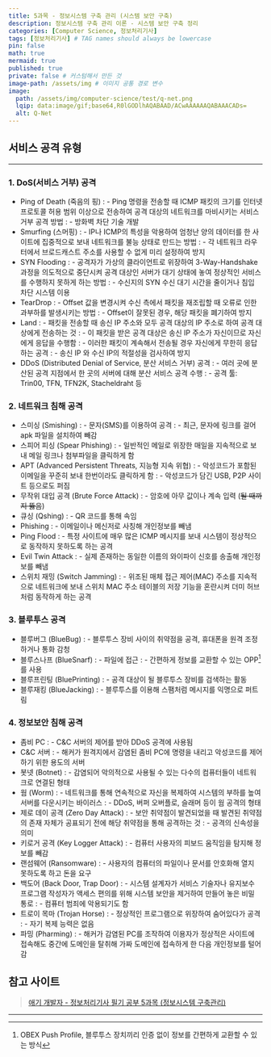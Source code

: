 ```yaml
---
title: 5과목 - 정보시스템 구축 관리 (시스템 보안 구축)
description: 정보시스템 구축 관리 이론 - 시스템 보안 구축 정리
categories: [Computer Science, 정보처리기사]
tags: [정보처리기사] # TAG names should always be lowercase
pin: false
math: true
mermaid: true
published: true
private: false # 커스텀해서 만든 것
image-path: /assets/img # 이미지 공통 경로 변수
image:
  path: /assets/img/computer-science/test/q-net.png
  lqip: data:image/gif;base64,R0lGODlhAQABAAD/ACwAAAAAAQABAAACADs=
  alt: Q-Net
---
```


## 서비스 공격 유형

---

### 1. DoS(서비스 거부) 공격

- Ping of Death (죽음의 핑)
  : - Ping 명령을 전송할 때 ICMP 패킷의 크기를 인터넷 프로토콜 허용 범위 이상으로 전송하여 공격 대상의 네트워크를 마비시키는 서비스 거부 공격 방법
  : - 방화벽 차단 기술 개발
- Smurfing (스머핑)
  : - IP나 ICMP의 특성을 악용하여 엄청난 양의 데이터를 한 사이트에 집중적으로 보내 네트워크를 불능 상태로 만드는 방법
  : - 각 네트워크 라우터에서 브로드캐스트 주소를 사용할 수 없게 미리 설정하여 방지
- SYN Flooding
  : - 공격자가 가상의 클라이언트로 위장하여 3-Way-Handshake 과정을 의도적으로 중단시켜 공격 대상인 서버가 대기 상태에 놓여 정상적인 서비스를 수행하지 못하게 하는 방법
  : - 수신지의 SYN 수신 대기 시간을 줄이거나 침입 차단 시스템 이용
- TearDrop
  : - Offset 값을 변경시켜 수신 측에서 패킷을 재조립할 때 오류로 인한 과부하를 발생시키는 방법
  : - Offset이 잘못된 경우, 해당 패킷을 폐기하여 방지
- Land
  : - 패킷을 전송할 때 송신 IP 주소와 모두 공격 대상의 IP 주소로 하여 공격 대상에게 전송하는 것
  : - 이 패킷을 받은 공격 대상은 송신 IP 주소가 자신이므로 자신에게 응답을 수행함
  : - 이러한 패킷이 계속해서 전송될 경우 자신에게 무한히 응답하는 공격
  : - 송신 IP 와 수신 IP의 적절성을 검사하여 방지
- DDoS (Distributed Denial of Service, 분산 서비스 거부) 공격
  : - 여러 곳에 분산된 공격 지점에서 한 곳의 서버에 대해 분산 서비스 공격 수행
  : - 공격 툴: Trin00, TFN, TFN2K, Stacheldraht 등

### 2. 네트워크 침해 공격

- 스미싱 (Smishing)
  : - 문자(SMS)를 이용하여 공격
  : - 최근, 문자에 링크를 걸어 apk 파일을 설치하여 빼감
- 스피어 피싱 (Spear Phishing)
  : - 일반적인 메일로 위장한 매일을 지속적으로 보내 메일 링크나 첨부파일을 클릭하게 함
- APT (Advanced Persistent Threats, 지능형 지속 위협)
  : - 악성코드가 포함된 이메일을 꾸준히 보내 한번이라도 클릭하게 함
  : - 악성코드가 담긴 USB, P2P 사이트 등으로도 퍼짐
- 무작위 대입 공격 (Brute Force Attack)
  : - 암호에 아무 값이나 계속 입력 (~~될 때까지 뚫음~~)
- 큐싱 (Qshing)
  : - QR 코드를 통해 속임
- Phishing
  : - 이메일이나 메신저로 사칭해 개인정보를 빼냄
- Ping Flood
  : - 특정 사이트에 매우 많은 ICMP 메시지를 보내 시스템이 정상적으로 동작하지 못하도록 하는 공격
- Evil Twin Attack
  : - 실제 존재하는 동일한 이름의 와이파이 신호를 송출해 개인정보를 빼냄
- 스위치 재밍 (Switch Jamming)
  : - 위조된 매체 접근 제어(MAC) 주소를 지속적으로 네트워크에 보내 스위치 MAC 주소 테이블의 저장 기능을 혼란시켜 더미 허브처럼 동작하게 하는 공격

### 3. 블루투스 공격

- 블루버그 (BlueBug)
  : - 블루투스 장비 사이의 취약점을 공격, 휴대폰을 원격 조정하거나 통화 감청
- 블루스나프 (BlueSnarf)
  : - 파일에 접근
  : - 간편하게 정보를 교환할 수 있는 OPP[^opp]를 사용
- 블루프린팅 (BluePrinting)
  : - 공격 대상이 될 블루투스 장비를 검색하는 활동
- 블루재킹 (BlueJacking)
  : - 블루투스를 이용해 스팸처럼 메시지를 익명으로 퍼트림

### 4. 정보보안 침해 공격

- 좀비 PC
  : - C&C 서버의 제어를 받아 DDoS 공격에 사용됨
- C&C 서버
  : - 해커가 원격지에서 감염된 좀비 PC에 명령을 내리고 악성코드를 제어하기 위한 용도의 서버
- 봇넷 (Botnet)
  : - 감염되어 악의적으로 사용될 수 있는 다수의 컴퓨터들이 네트워크로 연결된 형태
- 웜 (Worm)
  : - 네트워크를 통해 연속적으로 자신을 복제하여 시스템의 부하를 높여 서버를 다운시키는 바이러스
  : - DDoS, 버퍼 오버플로, 슬래머 등이 웜 공격의 형태
- 제로 데이 공격 (Zero Day Attack)
  : - 보안 취약점이 발견되었을 때 발견된 취약점의 존재 자체가 공표되기 전에 해당 취약점을 통해 공격하는 것
  : - 공격의 신속성을 의미
- 키로거 공격 (Key Logger Attack)
  : - 컴퓨터 사용자의 피보드 움직임을 탐지해 정보를 빼감
- 랜섬웨어 (Ransomware)
  : - 사용자의 컴퓨터의 파일이나 문서를 안호화해 열지 못하도록 하고 돈을 요구
- 백도어 (Back Door, Trap Door)
  : - 시스템 설계자가 서비스 기술자나 유지보수 프로그램 작성자가 액세스 편의를 위해 시스템 보안을 제거하여 만들어 놓은 비밀 통로
  : - 컴퓨터 범죄에 악용되기도 함
- 트로이 목마 (Trojan Horse)
  : - 정상적인 프로그램으로 위장하여 숨어있다가 공격
  : - 자기 복제 능력은 없음
- 파밍 (Pharming)
  : - 해커가 감염된 PC를 조작하여 이용자가 정상적은 사이트에 접속해도 중간에 도메인을 탈취해 가짜 도메인에 접속하게 한 다음 개인정보를 털어감

## 참고 사이트

> [애기 개발자 - 정보처리기사 필기 공부 5과목 (정보시스템 구축관리)][ref_site_1]

---

[^opp]: OBEX Push Profile, 블루투스 장치끼리 인증 없이 정보를 간편하게 교환할 수 있는 방식

<!-- 이미지 -->

[encryption]: {{page.image-path}}/computer-science/test/encryption.png

<!-- 블로그 게시글 -->

<!-- [post-title]: {{site.url}}/posts/heap -->

<!-- 참고 사이트 -->

[ref_site_1]: https://baby-dev.tistory.com/entry/%EC%A0%95%EB%B3%B4%EC%B2%98%EB%A6%AC%EA%B8%B0%EC%82%AC-%ED%95%84%EA%B8%B0-%EA%B3%B5%EB%B6%80-5%EA%B3%BC%EB%AA%A9-%EC%A0%95%EB%B3%B4%EC%8B%9C%EC%8A%A4%ED%85%9C-%EA%B5%AC%EC%B6%95%EA%B4%80%EB%A6%AC
